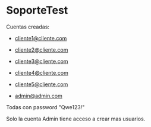 # SoporteTest

Cuentas creadas:
- cliente1@cliente.com
- cliente2@cliente.com
- cliente3@cliente.com
- cliente4@cliente.com
- cliente5@cliente.com

- admin@admin.com

Todas con password "Qwe123!"

Solo la cuenta Admin tiene acceso a crear mas usuarios.

